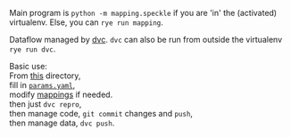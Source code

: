 Main program is `python -m mapping.speckle`
if you are 'in' the (activated) virtualenv.
Else, you can `rye run mapping`.

Dataflow managed by [dvc](./dvc.yaml).
`dvc` can also be run from outside the virtualenv `rye run dvc`.

Basic use:
<br>
From [this](./) directory,
<br>
fill in [`params.yaml`](../params.yaml),
<br>
modify [mappings](../s223/) if needed.
<br>
then just `dvc repro`,
<br>
then manage code, `git commit` changes and `push`,
<br>
then manage data, `dvc push`.
